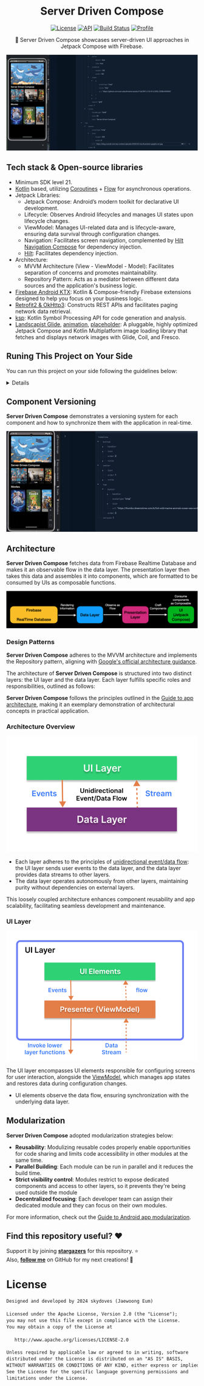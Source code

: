 <h1 align="center">Server Driven Compose</h1>

<p align="center">
  <a href="https://opensource.org/licenses/Apache-2.0"><img alt="License" src="https://img.shields.io/badge/License-Apache%202.0-blue.svg"/></a>
  <a href="https://android-arsenal.com/api?level=21"><img alt="API" src="https://img.shields.io/badge/API-21%2B-brightgreen.svg?style=flat"/></a>
  <a href="https://github.com/skydoves/server-driven-compose/actions"><img alt="Build Status" src="https://github.com/skydoves/server-driven-compose/workflows/Android%20CI/badge.svg"/></a>
  <a href="https://github.com/skydoves"><img alt="Profile" src="https://skydoves.github.io/badges/skydoves.svg"/></a> 
</p>

<p align="center">
🧙 Server Driven Compose showcases server-driven UI approaches in Jetpack Compose with Firebase.
</p>

<p align="center">
<img src="preview/gif0.gif"/>
</p>

## Tech stack & Open-source libraries

- Minimum SDK level 21.
- [Kotlin](https://kotlinlang.org/) based, utilizing [Coroutines](https://github.com/Kotlin/kotlinx.coroutines) + [Flow](https://kotlin.github.io/kotlinx.coroutines/kotlinx-coroutines-core/kotlinx.coroutines.flow/) for asynchronous operations.
- Jetpack Libraries:
  - Jetpack Compose: Android’s modern toolkit for declarative UI development.
  - Lifecycle: Observes Android lifecycles and manages UI states upon lifecycle changes.
  - ViewModel: Manages UI-related data and is lifecycle-aware, ensuring data survival through configuration changes.
  - Navigation: Facilitates screen navigation, complemented by [Hilt Navigation Compose](https://developer.android.com/jetpack/compose/libraries#hilt) for dependency injection.
  - [Hilt](https://dagger.dev/hilt/): Facilitates dependency injection.
- Architecture:
  - MVVM Architecture (View - ViewModel - Model): Facilitates separation of concerns and promotes maintainability.
  - Repository Pattern: Acts as a mediator between different data sources and the application's business logic.
- [Firebase Android KTX](https://github.com/skydoves/firebase-android-ktx): Kotlin & Compose-friendly Firebase extensions designed to help you focus on your business logic.
- [Retrofit2 & OkHttp3](https://github.com/square/retrofit): Constructs REST APIs and facilitates paging network data retrieval.
- [ksp](https://github.com/google/ksp): Kotlin Symbol Processing API for code generation and analysis.
- [Landscapist Glide](https://github.com/skydoves/landscapist#glide), [animation](https://github.com/skydoves/landscapist#animation), [placeholder](https://github.com/skydoves/landscapist#placeholder): A pluggable, highly optimized Jetpack Compose and Kotlin Multiplatform image loading library that fetches and displays network images with Glide, Coil, and Fresco.

## Runing This Project on Your Side

You can run this project on your side following the guidelines below:

<details>

1. First things first, download the following JSON file on your local PC: [Gist: JSON demo for Timeline UI](https://gist.github.com/skydoves/16267ebe987c6246d917814440f03aac).

2. Following the [Firebase setup guidelines](https://firebase.google.com/docs/android/setup), download the **google-services.json** and place it into the `app` directory on this project.

3. Next, set up the [Firebase Realtime Database](https://firebase.google.com/docs/database) in your Firebase dashboard. Once that's done, you can import the JSON file like the image below:

![import](figure/import-json.png)

4. Next, create a file named `secrets.properties` in the root directory of this project, and copy & paste your Realtime Database URL into it, as shown in the example below:

![import](figure/db-url.png)

```
REALTIME_DATABASE_URL=https://server-driven-compose-default-rtdb.asia-southeast1.firebasedatabase.app/
```

5. Build the project.

</details>

## Component Versioning

**Server Driven Compose** demonstrates a versioning system for each component and how to synchronize them with the application in real-time.

<img src="preview/gif1.gif"/>

## Architecture

**Server Driven Compose** fetches data from Firebase Realtime Database and makes it an observable flow in the data layer. The presentation layer then takes this data and assembles it into components, which are formatted to be consumed by UIs as composable functions.

![architecture](figure/arch.png)

### Design Patterns

**Server Driven Compose** adheres to the MVVM architecture and implements the Repository pattern, aligning with [Google's official architecture guidance](https://developer.android.com/topic/architecture).

The architecture of **Server Driven Compose** is structured into two distinct layers: the UI layer and the data layer. Each layer fulfills specific roles and responsibilities, outlined as follows:

**Server Driven Compose** follows the principles outlined in the [Guide to app architecture](https://developer.android.com/topic/architecture), making it an exemplary demonstration of architectural concepts in practical application.

### Architecture Overview

![architecture](figure/figure1.png)

- Each layer adheres to the principles of [unidirectional event/data flow](https://developer.android.com/topic/architecture/ui-layer#udf): the UI layer sends user events to the data layer, and the data layer provides data streams to other layers.
- The data layer operates autonomously from other layers, maintaining purity without dependencies on external layers.

This loosely coupled architecture enhances component reusability and app scalability, facilitating seamless development and maintenance.

### UI Layer

![architecture](figure/figure2.png)

The UI layer encompasses UI elements responsible for configuring screens for user interaction, alongside the [ViewModel](https://developer.android.com/topic/libraries/architecture/viewmodel), which manages app states and restores data during configuration changes.
- UI elements observe the data flow, ensuring synchronization with the underlying data layer.

## Modularization

**Server Driven Compose** adopted modularization strategies below:

- **Reusability**: Modulizing reusable codes properly enable opportunities for code sharing and limits code accessibility in other modules at the same time.
- **Parallel Building**: Each module can be run in parallel and it reduces the build time.
- **Strict visibility control**: Modules restrict to expose dedicated components and access to other layers, so it prevents they're being used outside the module
- **Decentralized focusing**: Each developer team can assign their dedicated module and they can focus on their own modules.

For more information, check out the [Guide to Android app modularization](https://developer.android.com/topic/modularization).

## Find this repository useful? :heart:
Support it by joining __[stargazers](https://github.com/skydoves/server-driven-compose/stargazers)__ for this repository. :star: <br>
Also, __[follow me](https://github.com/skydoves)__ on GitHub for my next creations! 🤩

# License
```xml
Designed and developed by 2024 skydoves (Jaewoong Eum)

Licensed under the Apache License, Version 2.0 (the "License");
you may not use this file except in compliance with the License.
You may obtain a copy of the License at

   http://www.apache.org/licenses/LICENSE-2.0

Unless required by applicable law or agreed to in writing, software
distributed under the License is distributed on an "AS IS" BASIS,
WITHOUT WARRANTIES OR CONDITIONS OF ANY KIND, either express or implied.
See the License for the specific language governing permissions and
limitations under the License.
```